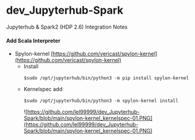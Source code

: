 # dev_Jupyterhub-Spark
Jupyterhub &amp; Spark2 (HDP 2.6) Integration Notes

#### Add Scala Interpreter
- Spylon-kernel
  [https://github.com/vericast/spylon-kernel](https://github.com/vericast/spylon-kernel) <br/>
  - Install
    ```
    $sudo /opt/jupyterhub/bin/python3 -m pip install spylon-kernel
    ```
  - Kernelspec add
    ```
    $sudo /opt/jupyterhub/bin/python3 -m spylon-kernel install
    ```
    ![https://github.com/lel99999/dev_Jupyterhub-Spark/blob/main/spylon-kernel_kernelspec-01.PNG](https://github.com/lel99999/dev_Jupyterhub-Spark/blob/main/spylon-kernel_kernelspec-01.PNG) <br/>
